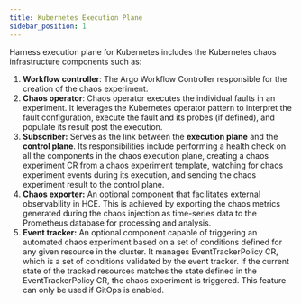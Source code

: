 ```yaml
---
title: Kubernetes Execution Plane
sidebar_position: 1
---
```

Harness execution plane for Kubernetes includes the Kubernetes chaos infrastructure components such as:
1. **Workflow controller**: The Argo Workflow Controller responsible for the creation of the chaos experiment.
2. **Chaos operator**: Chaos operator executes the individual faults in an experiment. It leverages the Kubernetes operator pattern to interpret the fault configuration, execute the fault and its probes (if defined), and populate its result post the execution.
3. **Subscriber:** Serves as the link between the **execution plane** and the **control plane**. Its responsibilities include performing a health check on all the components in the chaos execution plane, creating a chaos experiment CR from a chaos experiment template, watching for chaos experiment events during its execution, and sending the chaos experiment result to the control plane.
4. **Chaos exporter:** An optional component that facilitates external observability in HCE. This is achieved by exporting the chaos metrics generated during the chaos injection as time-series data to the Prometheus database for processing and analysis.
5. **Event tracker:** An optional component capable of triggering an automated chaos experiment based on a set of conditions defined for any given resource in the cluster. It manages EventTrackerPolicy CR, which is a set of conditions validated by the event tracker. If the current state of the tracked resources matches the state defined in the EventTrackerPolicy CR, the chaos experiment is triggered. This feature can only be used if GitOps is enabled.
